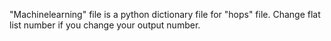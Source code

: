 "Machinelearning" file is a python dictionary file for "hops" file. 
Change flat list number if you change your output number.